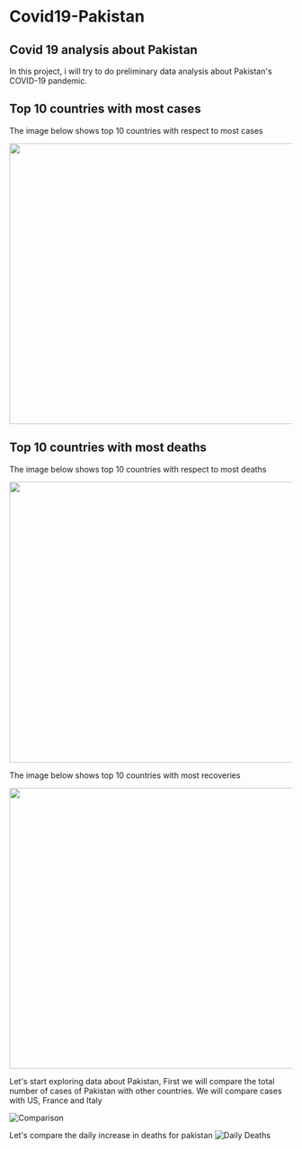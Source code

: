 # Covid19-Pakistan
## Covid 19 analysis about Pakistan
In this project, i will try to do preliminary data analysis about Pakistan's COVID-19 pandemic.
## Top 10 countries with most cases

The image below shows top 10 countries with respect to most cases
<p align="center">
  <img width="700" height="500" src="https://github.com/fahadalisarwar1/Covid19-Pakistan/blob/master/images/Top_10_case.png">
</p>


## Top 10 countries with most deaths

The image below shows top 10 countries with respect to most deaths
<p align="center">
  <img width="700" height="500" src="https://github.com/fahadalisarwar1/Covid19-Pakistan/blob/master/images/Top_10_death.png">
</p>


The image below shows top 10 countries with most recoveries
<p align="center">
  <img width="700" height="500" src="https://github.com/fahadalisarwar1/Covid19-Pakistan/blob/master/images/Top_10_recover.png">
</p>



Let's start exploring data about Pakistan, First we will compare the total number of cases of Pakistan with other countries.
We will compare cases with US, France and Italy

![Comparison](https://github.com/fahadalisarwar1/Covid19-Pakistan/blob/master/images/comparison_Pakistan_US_France_Italy_cases.png)

Let's compare the daily increase in deaths for pakistan
![Daily Deaths](https://github.com/fahadalisarwar1/Covid19-Pakistan/blob/master/images/Daily_death_Pakistan.png)

